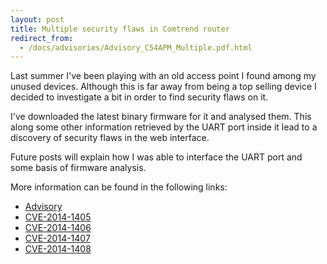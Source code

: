 ```yaml
---
layout: post
title: Multiple security flaws in Comtrend router
redirect_from:
  - /docs/advisories/Advisory_C54APM_Multiple.pdf.html
---
```


Last summer I've been playing with an old access point I found among my unused devices. Although this is far away from being a top selling device I decided to investigate a bit in order to find security flaws on it.

I've downloaded the latest binary firmware for it and analysed them. This along some other information retrieved by the UART port inside it lead to a discovery of security flaws in the web interface.

Future posts will explain how I was able to interface the UART port and some basis of firmware analysis.

More information can be found in the following links:

* [Advisory](Advisory_C54APM_Multiple.pdf)
* [CVE-2014-1405](http://web.nvd.nist.gov/view/vuln/detail?vulnId=CVE-2014-1405)
* [CVE-2014-1406](http://web.nvd.nist.gov/view/vuln/detail?vulnId=CVE-2014-1406)
* [CVE-2014-1407](http://web.nvd.nist.gov/view/vuln/detail?vulnId=CVE-2014-1407)
* [CVE-2014-1408](http://web.nvd.nist.gov/view/vuln/detail?vulnId=CVE-2014-1408)
